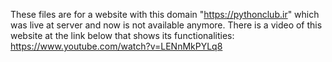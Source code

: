 These files are for a website with this domain "https://pythonclub.ir" which was live at server and now is not available anymore.
There is a video of this website at the link below that shows its functionalities:
https://www.youtube.com/watch?v=LENnMkPYLq8
